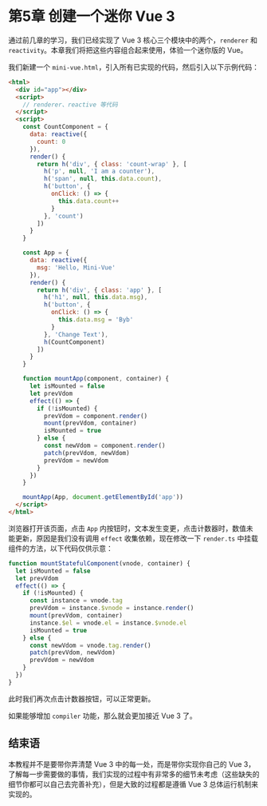 # 第5章 创建一个迷你 Vue 3
通过前几章的学习，我们已经实现了 Vue 3 核心三个模块中的两个，`renderer` 和 `reactivity`。本章我们将把这些内容组合起来使用，体验一个迷你版的 Vue。

我们新建一个 `mini-vue.html`，引入所有已实现的代码，然后引入以下示例代码：
```html
<html>
  <div id="app"></div>
  <script>
    // renderer、reactive 等代码
  </script>
  <script>
    const CountComponent = {
      data: reactive({
        count: 0
      }),
      render() {
        return h('div', { class: 'count-wrap' }, [
          h('p', null, 'I am a counter'),
          h('span', null, this.data.count),
          h('button', {
            onClick: () => {
              this.data.count++
            }
          }, 'count')
        ])
      }
    }

    const App = {
      data: reactive({
        msg: 'Hello, Mini-Vue'
      }),
      render() {
        return h('div', { class: 'app' }, [
          h('h1', null, this.data.msg),
          h('button', {
            onClick: () => {
              this.data.msg = 'Byb'
            }
          }, 'Change Text'),
          h(CountComponent)
        ])
      }
    }

    function mountApp(component, container) {
      let isMounted = false
      let prevVdom
      effect(() => {
        if (!isMounted) {
          prevVdom = component.render()
          mount(prevVdom, container)
          isMounted = true
        } else {
          const newVdom = component.render()
          patch(prevVdom, newVdom)
          prevVdom = newVdom
        }
      })
    }

    mountApp(App, document.getElementById('app'))
  </script>
</html>
```

浏览器打开该页面，点击 `App` 内按钮时，文本发生变更，点击计数器时，数值未能更新，原因是我们没有调用 `effect` 收集依赖，现在修改一下 `render.ts` 中挂载组件的方法，以下代码仅供示意：

```js
function mountStatefulComponent(vnode, container) {
  let isMounted = false
  let prevVdom
  effect(() => {
    if (!isMounted) {
      const instance = vnode.tag
      prevVdom = instance.$vnode = instance.render()
      mount(prevVdom, container)
      instance.$el = vnode.el = instance.$vnode.el
      isMounted = true
    } else {
      const newVdom = vnode.tag.render()
      patch(prevVdom, newVdom)
      prevVdom = newVdom
    }
  })
}
```
此时我们再次点击计数器按钮，可以正常更新。

如果能够增加 `compiler` 功能，那么就会更加接近 Vue 3 了。

## 结束语
本教程并不是要带你弄清楚 Vue 3 中的每一处，而是带你实现你自己的 Vue 3，了解每一步需要做的事情，我们实现的过程中有非常多的细节未考虑（这些缺失的细节你都可以自己去完善补充），但是大致的过程都是遵循 Vue 3 总体运行机制来实现的。
